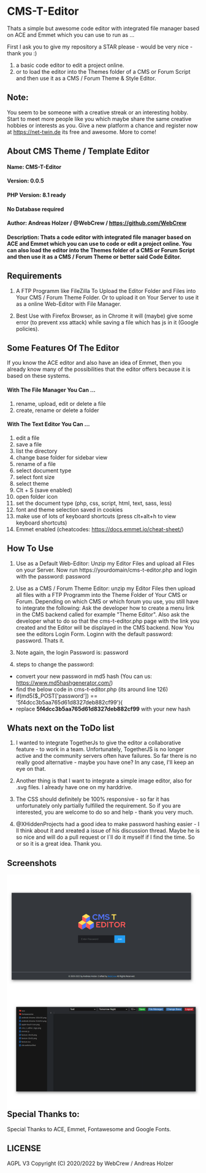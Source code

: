 # CMS-T-Editor


Thats a simple but awesome code editor with integrated file manager based on ACE and Emmet which you can use to run as ...

First I ask you to give my repository a STAR please - would be very nice - thank you :)

1. a basic code editor to edit a project online. 
2. or to load the editor into the Themes folder of a CMS or Forum Script and then use it as a CMS / Forum 
Theme & Style Editor.



## Note:

You seem to be someone with a creative streak or an interesting hobby. Start to meet more people like you which maybe share the same creative hobbies or interests as you. Give a new platform a chance and register now at https://net-twin.de its free and awesome. More to come!


## About CMS Theme / Template Editor
#### Name: CMS-T-Editor
#### Version: 0.0.5
#### PHP Version: 8.1 ready
#### No Database required
#### Author:  Andreas Holzer / @WebCrew / https://github.com/WebCrew
#### Description: Thats a code editor with integrated file manager based on ACE and Emmet which you can use to code or edit a project online. You can also load the editor into the Themes folder of a CMS or Forum Script and then use it as a CMS / Forum Theme or better said Code Editor.



## Requirements

1. A FTP Programm like FileZilla To Upload the Editor Folder and Files into Your CMS / Forum Theme Folder. Or to upload it on Your Server to use it as a online Web-Editor with File Manager.
	
2. Best Use with Firefox Browser, as in Chrome it will (maybe) give some error (to prevent xss attack) while saving a file which has js in it (Google policies).



## Some Features Of The Editor

If you know the ACE editor and also have an idea of Emmet, then you already know many of the possibilities that the editor offers because it is based on these systems. 



#### With The File Manager You Can ...

1. rename, upload, edit or delete a file
2. create, rename or delete a folder



#### With The Text Editor You Can ...

1. edit a file
2. save a file
3. list the directory
4. change base folder for sidebar view
5. rename of a file
6. select document type
7. select font size
8. select theme
9. Clt + S (save enabled)
10. open folder icon
11. set the document type (php, css, script, html, text, sass, less)
12. font and theme selection saved in cookies
13. make use of lots of keyboard shortcuts (press clt+alt+h to view keyboard shortcuts)
14. Emmet enabled (cheatcodes: https://docs.emmet.io/cheat-sheet/)



## How To Use

1. Use as a Default Web-Editor: Unzip my Editor Files and upload all Files on your Server. Now run https://yourdomain/cms-t-editor.php and login with the password: password
	
2. Use as a CMS / Forum Theme Editor: unzip my Editor Files then upload all files with a FTP Programm into the Theme Folder of Your CMS or Forum. Depending on which CMS or which forum you use, you still have to integrate the following: Ask the developer how to create a menu link in the CMS backend called for example "Theme Editor". Also ask the developer what to do so that the cms-t-editor.php page with the link you created and the Editor will be displayed in the CMS backend. Now You see the editors Login Form. Loginn with the default password: password. Thats it.
	
3. Note again, the login Password is: password
	
4. steps to change the password:
- convert your new password in md5 hash (You can us: https://www.md5hashgenerator.com/)
- find the below code in cms-t-editor.php  (its around line 126)
- if(md5($_POST['password']) == '5f4dcc3b5aa765d61d8327deb882cf99'){
- replace **5f4dcc3b5aa765d61d8327deb882cf99** with your new hash


	   
## Whats next on the ToDo list

1. I wanted to integrate TogetherJs to give the editor a collaborative feature - to work in a team. Unfortunately, TogetherJS is no longer active and the community servers often have failures. So far there is no really good alternative - maybe you have one? In any case, I'll keep an eye on that.

2. Another thing is that I want to integrate a simple image editor, also for .svg files. I already have one on my harddrive.
    
3. The CSS should definitely be 100% responsive - so far it has unfortunately only partially fulfilled the requirement. So if you are interested, you are welcome to do so and help - thank you very much.
4. @XHiddenProjects had a good idea to make password hashing easier - I ll think about it and xreated a issue of his discussion thread. Maybe he is so nice and will do a pull request or I`ll do it myself if I find the time. So or so it is a great idea. Thank you.



## Screenshots

<a href="https://net-twin.de">
    <img src="https://github.com/WebCrew/All-purpose-CMS-theme-editor/blob/main/screens/login.png?raw=true" alt="Screenshot Login"
         title="Editor - Login View" align="left" />
</a>

<a href="https://net-twin.de">
    <img src="https://github.com/WebCrew/All-purpose-CMS-theme-editor/blob/main/screens/editor.png?raw=true" alt="Screenshot Editor"
         title="Editor View" align="left" />
</a>

***


## Special Thanks to:

Special Thanks to ACE, Emmet, Fontawesome and Google Fonts. 



## LICENSE

AGPL V3
Copyright (C) 2020/2022 by WebCrew / Andreas Holzer
